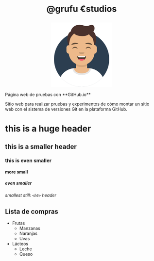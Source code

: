 # <p align="center">@grufu €studios</p>
<p align="center"><img width="200" src="assets/img/avataaars.svg"></p>
Página web de pruebas con **GitHub.io**

Sitio web para realizar pruebas y experimentos de cómo montar un sitio web con el sistema de versiones Git en la plataforma GitHub.

# this is a huge header #
## this is a smaller header ##
### this is even smaller ###
#### more small ####
##### even smaller #####
###### smallest still: `<h6>` header

Lista de compras
---------------
* Frutas
  * Manzanas
  * Naranjas
  * Uvas
* Lácteos
  * Leche
  * Queso

